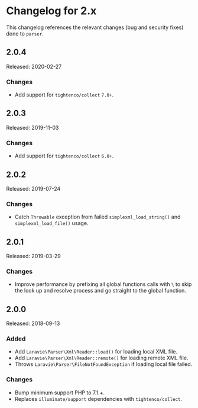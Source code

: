 # Changelog for 2.x

This changelog references the relevant changes (bug and security fixes) done to `parser`.

## 2.0.4

Released: 2020-02-27

### Changes

* Add support for `tightenco/collect` `7.0+`.

## 2.0.3

Released: 2019-11-03

### Changes

* Add support for `tightenco/collect` `6.0+`.

## 2.0.2

Released: 2019-07-24

### Changes

* Catch `Throwable` exception from failed `simplexml_load_string()` and `simplexml_load_file()` usage.

## 2.0.1

Released: 2019-03-29

### Changes

* Improve performance by prefixing all global functions calls with `\` to skip the look up and resolve process and go straight to the global function.

## 2.0.0

Released: 2018-09-13

### Added

* Add `Laravie\Parser\Xml\Reader::load()` for loading local XML file.
* Add `Laravie\Parser\Xml\Reader::remote()` for loading remote XML file.
* Throws `Laravie\Parser\FileNotFoundException` if loading local file failed.

### Changes

* Bump minimum support PHP to 7.1.+.
* Replaces `illuminate/support` dependencies with `tightenco/collect`.
